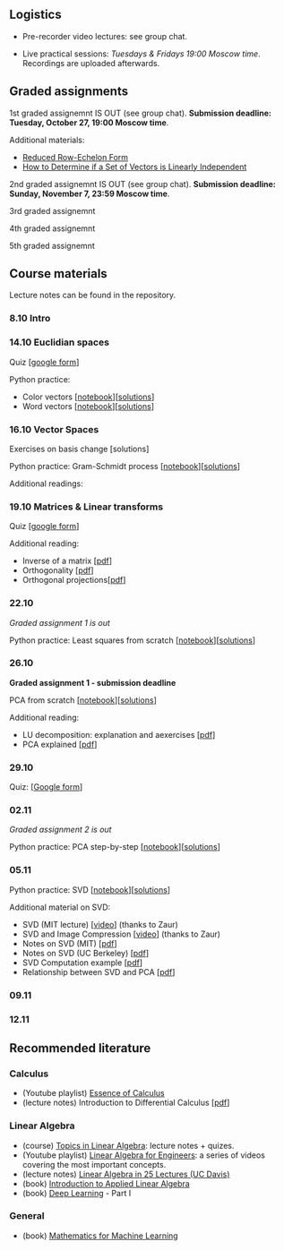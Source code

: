 ## Logistics

- Pre-recorder video lectures: see group chat.

- Live practical sessions: *Tuesdays & Fridays 19:00 Moscow time*. Recordings are uploaded afterwards.

## Graded assignments

1st graded assignemnt IS OUT (see group chat). **Submission deadline: Tuesday, October 27, 19:00 Moscow time**.

Additional materials:
- [Reduced Row-Echelon Form](https://youtu.be/1rBU0yIyQQ8)
- [How to Determine if a Set of Vectors is Linearly Independent](https://youtu.be/L1ErFhSxIew)

2nd graded assignemnt IS OUT (see group chat). **Submission deadline: Sunday, November 7, 23:59 Moscow time**.

3rd graded assignemnt

4th graded assignemnt

5th graded assignemnt

## Course materials

Lecture notes can be found in the repository. 

### 8.10 Intro

### 14.10 Euclidian spaces

Quiz [[google form](https://forms.gle/uwgLicwGB42zPsbr8)]

Python practice:
- Color vectors [[notebook](https://colab.research.google.com/drive/1zvTfZ8jE_zNIJbwJwM89dr_wpRVYEWMM?usp=sharing)][[solutions](https://colab.research.google.com/drive/1OiRR3EfKwHNxdHHRqob8FmEJwvov9oek?usp=sharing)]
- Word vectors [[notebook](https://colab.research.google.com/drive/1-lpjmwYVI4_IcrXtnwtZyttMiOFg97a0?usp=sharing)][[solutions](https://colab.research.google.com/drive/1yU8vtMA4KxSVk0WH59WNhXTiwdaP7HZ-?usp=sharing)]

### 16.10 Vector Spaces

Exercises on basis change [solutions]

Python practice: Gram-Schmidt process [[notebook](https://colab.research.google.com/drive/19DqtURFOwWP6RykklXI1eRDu6Fhgybwu?usp=sharing)][[solutions](https://colab.research.google.com/drive/1djaKMU9ZjrA1fvMtVyVR6eEi1Smq6bW2?usp=sharing)] 

Additional readings:

### 19.10 Matrices & Linear transforms

Quiz [[google form](https://forms.gle/Mw28SUSTwohWWv9d7)]

Additional reading:
- Inverse of a matrix [[pdf](https://web.auburn.edu/holmerr/2660/Textbook/invertibility-print.pdf)]
- Orthogonality [[pdf](https://web.auburn.edu/holmerr/2660/Textbook/orthogonality-print.pdf)]
- Orthogonal projections[[pdf](https://www.math.utk.edu/~mengesha/teaching/Math2025/Lecture8.pdf)]
### 22.10

*Graded assignment 1 is out*

Python practice: Least squares from scratch [[notebook](https://colab.research.google.com/drive/16UqY0p5h5324atAIQ3kWilF7AZTa5mbX?usp=sharing)][[solutions](https://colab.research.google.com/drive/1_Kfewsh9QDPvn8rYUoRa4Ck-C9eDjkkU?usp=sharing)] 

### 26.10

**Graded assignment 1 - submission deadline**

PCA from scratch [[notebook](https://colab.research.google.com/drive/1tx5IXfGheU4fZRN5OkkBHAU4mbna0s7R?usp=sharing)][[solutions](https://colab.research.google.com/drive/1qSFsYM6KBWo4-uSWmooX0Ks0Zd87JVd0?usp=sharing)]

Additional reading:
- LU decomposition: explanation and aexercises [[pdf](https://learn.lboro.ac.uk/archive/olmp/olmp_resources/pages/workbooks_1_50_jan2008/Workbook30/30_3_lu_decmp.pdf)]
- PCA explained [[pdf](http://www.math.union.edu/~jaureguj/PCA.pdf)]

### 29.10

Quiz: [[Google form](https://forms.gle/Dyaosx6oz4gNFX8Y8)]

### 02.11

*Graded assignment 2 is out*

Python practice: PCA step-by-step [[notebook](https://colab.research.google.com/drive/1FVbnGH1xksvECmbaMVA2WATERCClwsV8?usp=sharing)][[solutions](https://colab.research.google.com/drive/1AMLBARvqGBamQPFWrKf3YY1Ww4uMx_C9?usp=sharing)]

### 05.11

Python practice: SVD [[notebook](https://colab.research.google.com/drive/1Xch-StnOTkWkhto2c8jGzqp58CfiakdD?usp=sharing)][[solutions](https://colab.research.google.com/drive/1vPhsr7VfjxwGMZoXfTe9NEJ5foBiG9jw?usp=sharing)]

Additional material on SVD:
- SVD (MIT lecture) [[video](https://youtu.be/rYz83XPxiZo)] (thanks to Zaur)
- SVD and Image Compression [[video](https://youtu.be/DG7YTlGnCEo)] (thanks to Zaur)
- Notes on SVD (MIT) [[pdf](https://math.mit.edu/classes/18.095/2016IAP/lec2/SVD_Notes.pdf)]
- Notes on SVD (UC Berkeley) [[pdf](https://math.berkeley.edu/~hutching/teach/54-2017/svd-notes.pdf)]
- SVD Computation example [[pdf](https://www.d.umn.edu/~mhampton/m4326svd_example.pdf)]
- Relationship between SVD and PCA [[pdf](https://stats.stackexchange.com/questions/134282/relationship-between-svd-and-pca-how-to-use-svd-to-perform-pca)]

### 09.11

### 12.11

## Recommended literature 

### Calculus

- (Youtube playlist) [Essence of Calculus](https://youtube.com/playlist?list=PLZHQObOWTQDMsr9K-rj53DwVRMYO3t5Yr)
- (lecture notes) Introduction to Differential Calculus [[pdf](https://www.sydney.edu.au/content/dam/students/documents/mathematics-learning-centre/introduction-to-differential-calculus.pdf)]

### Linear Algebra

- (course) [Topics in Linear Algebra](https://web.auburn.edu/holmerr/2660): lecture notes + quizes.
- (Youtube playlist) [Linear Algebra for Engineers](https://youtube.com/playlist?list=PLkZjai-2Jcxlg-Z1roB0pUwFU-P58tvOx): a series of videos covering the most important concepts.
- (lecture notes) [Linear Algebra in 25 Lectures (UC Davis)](https://www.math.ucdavis.edu/~linear/linear.pdf)
- (book) [Introduction to Applied Linear Algebra](http://vmls-book.stanford.edu/)
- (book) [Deep Learning](https://www.deeplearningbook.org/) - Part I

### General

- (book) [Mathematics for Machine Learning](https://mml-book.github.io/)
